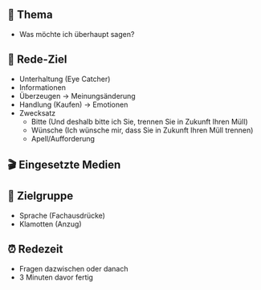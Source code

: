 ## 📌 Thema
- Was möchte ich überhaupt sagen?

## 🎯 Rede-Ziel
- Unterhaltung (Eye Catcher)
- Informationen
- Überzeugen -> Meinungsänderung
- Handlung (Kaufen) -> Emotionen
- Zwecksatz
  - Bitte (Und deshalb bitte ich Sie, trennen Sie in Zukunft Ihren Müll)
  - Wünsche (Ich wünsche mir, dass Sie in Zukunft Ihren Müll trennen)
  - Apell/Aufforderung

## 🎬 Eingesetzte Medien

## 👥 Zielgruppe
- Sprache (Fachausdrücke)
- Klamotten (Anzug)

## ⏰ Redezeit
- Fragen dazwischen oder danach
- 3 Minuten davor fertig
